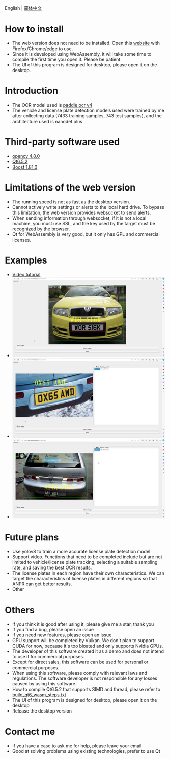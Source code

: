 English | [简体中文](./readme_cn.md)

# How to install

- The web version does not need to be installed. Open this [website](https://anpr-task.netlify.app/anpr_tasks.html) with Firefox/Chrome/edge to use.
- Since it is developed using WebAssembly, it will take some time to compile the first time you open it. Please be patient.
- The UI of this program is designed for desktop, please open it on the desktop.

# Introduction

- The OCR model used is [paddle ocr v4](https://github.com/PaddlePaddle/PaddleOCR)
- The vehicle and license plate detection models used were trained by me after collecting data (7433 training samples, 743 test samples), and the architecture used is nanodet plus

# Third-party software used

- [opencv 4.8.0](https://github.com/opencv/opencv)
- [Qt6.5.2](https://www.qt.io/)
- [Boost 1.81.0](https://www.boost.org/)

# Limitations of the web version

- The running speed is not as fast as the desktop version.
- Cannot actively write settings or alerts to the local hard drive. To bypass this limitation, the web version provides websocket to send alerts.
- When sending information through websocket, if it is not a local machine, you must use SSL, and the key used by the target must be recognized by the browser.
- Qt for WebAssembly is very good, but it only has GPL and commercial licenses.

# Examples

- [Video tutorial](https://youtu.be/30p-nRqsVss)
- ![Example 1](./imgs/anpr_00.png)
- ![Example 2](./imgs/anpr_01.png)
- ![Example 3](./imgs/anpr_02.png)

# Future plans

- Use yolov8 to train a more accurate license plate detection model
- Support video. Functions that need to be completed include but are not limited to vehicle/license plate tracking, selecting a suitable sampling rate, and saving the best OCR results.
- The license plates in each region have their own characteristics. We can target the characteristics of license plates in different regions so that ANPR can get better results.
- Other

# Others

- If you think it is good after using it, please give me a star, thank you
- If you find a bug, please open an issue
- If you need new features, please open an issue
- GPU support will be completed by Vulkan. We don't plan to support CUDA for now, because it's too bloated and only supports Nvidia GPUs.
- The developer of this software created it as a demo and does not intend to use it for commercial purposes.
- Except for direct sales, this software can be used for personal or commercial purposes.
- When using this software, please comply with relevant laws and regulations. The software developer is not responsible for any losses caused by using this software.
- How to compile Qt6.5.2 that supports SIMD and thread, please refer to [build_qt6_wasm_steps.txt](https://github.com/stereomatchingkiss/object_detection_and_alarm/blob/main/build_qt6_wasm_steps.txt)
- The UI of this program is designed for desktop, please open it on the desktop
- Release the desktop version

# Contact me

- If you have a case to ask me for help, please leave your email
- Good at solving problems using existing technologies, prefer to use Qt